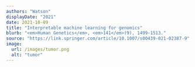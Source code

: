 ```yaml
---
authors: "Watson"
displayDate: "2021"
date: 2021-10-09
title: "Interpretable machine learning for genomics"
blurb: "<em>Human Genetics</em>, <em>141</em>(9), 1499-1513."
source: "https://link.springer.com/article/10.1007/s00439-021-02387-9"
image:
  url: /images/tumor.png
  alt: "tumor"
---
```

